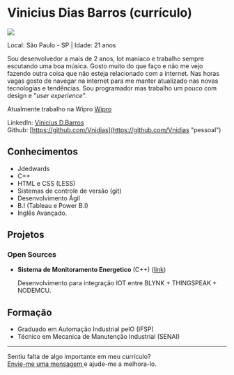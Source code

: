 # Vinicius Dias Barros (currículo)

<img src="https://media.licdn.com/dms/image/C4E03AQHFT5-bBK0jeA/profile-displayphoto-shrink_200_200/0?e=1551312000&v=beta&t=Tu-wJF_Ghm52gYnfp4j419rQ0-NeCNnh4rnEUygoZFw" />

Local: São Paulo - SP | Idade: 21 anos

Sou desenvolvedor a mais de 2 anos, Iot maníaco e trabalho sempre escutando uma boa música. Gosto muito do que faço
e não me vejo fazendo outra coisa que não esteja relacionado com a internet. Nas horas vagas gosto de navegar na internet 
para me manter atualizado nas novas tecnologias e tendências. Sou programador mas trabalho um pouco com design e "*user experience*".

Atualmente trabalho na Wipro [Wipro](https://www.wipro.com/ "Link")

Linkedln: [Vinicius D.Barros](https://www.linkedin.com/in/vinicius-d-2a9b2488/ "pessoal")  
Github: [https://github.com/Vnidias](https://github.com/Vnidias "pessoal")


## Conhecimentos

* Jdedwards 
* C++ 
* HTML e CSS (LESS)
* Sistemas de controle de versão (git)
* Desenvolvimento Ágil
* B.I (Tableau e Power B.I)
* Inglês Avançado.

## Projetos

### Open Sources

* **Sistema de Monitoramento Energetico** (C++) ([link](https://github.com/Vnidias/vnidias.github.io "github"))  
 
   Desenvolvimento para integração IOT entre BLYNK + THINGSPEAK + NODEMCU.

## Formação

* Graduado em Automação Industrial pelO (IFSP)
* Técnico em Mecanica de Manutenção Industrial (SENAI)
 

--- 

  
Sentiu falta de algo importante em meu currículo?  
[Envie-me uma mensagem ](https://github.com/Vnidias "Envie-me uma mensagem ") e ajude-me a melhora-lo.
